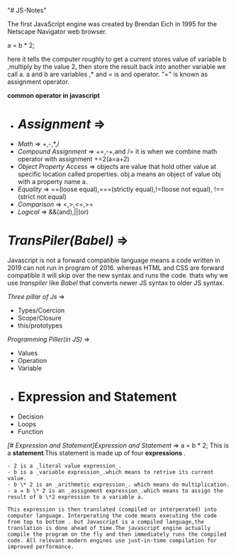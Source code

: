"# JS-Notes"

The first JavaScript engine was created by Brendan Eich in 1995 for the Netscape Navigator web browser.

a = b \* 2;

here it tells the computer roughly to get a current stores value of variable b ,multiply by the value 2, then store the result back into another variable we call a. a and b are variables ,\* and = is and operator. "=" is known as assignment operator.

**common operator in javascript**

- # _Assignment_ =>
- _Math_ =>
  +,-,\*,/
- _Compound Assignment_ =>
  +=,-+,and /= it is when we combine math operator with assignment +=2(a=a+2)
- _Object Property Access_ =>
  objects are value that hold other value at specific location called properties. obj.a means an object of value obj with a property name a.
- _Equality_ =>
  ==(loose equal),===(strictly equal),!=(loose not equal), !==(strict not equal)
- _Comparison_ =>
  <,>,<=,>=
- _Logical_ =>
  &&(and),||(or)

# _TransPiler(Babel)_ =>

Javascript is not a forward compatible language means a code written in 2019 can not run in program of 2016. whereas HTML and CSS are forward compatible it will skip over the new syntax and runs the code. thats why we use _*transpiler*_ like _Babel_ that converts newer JS syntax to older JS syntax.

_Three pillar of Js_ =>

- Types/Coercion
- Scope/Closure
- this/prototypes

_Programming Piller(in JS)_ =>

- Values
- Operation
- Variable
- # Expression and Statement
- Decision
- Loops
- Function

_[# Expression and Statement]Expression and Statement_ =>
a = b \* 2;
This is a **statement**.This statement is made up of four **expressions** .

    - 2 is a _literal value expression_.
    - b is a _variable expression_.which means to retrive its current value.
    - b \* 2 is an _arithmetic expression_. which means do multiplication.
    - a = b \* 2 is an _assignment expression_.which means to assign the result of b \*2 expression to a variable a.

    This expression is then translated (compiled or interperated) into computer language. Interperating the code means executing the code from top to bottom . but Javascript is a compiled language,the translation is done ahead of time.The javascript engine actually compile the program on the fly and then immediately runs the compiled code. All relevant modern engines use just-in-time compilation for improved performance.
